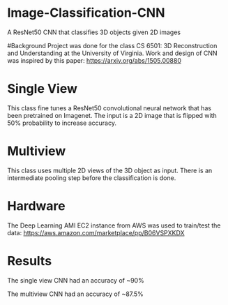 # Image-Classification-CNN
A ResNet50 CNN that classifies 3D objects given 2D images

#Background
Project was done for the class CS 6501: 3D Reconstruction and Understanding at the University of Virginia.
Work and design of CNN was inspired by this paper: https://arxiv.org/abs/1505.00880

# Single View
This class fine tunes a ResNet50 convolutional neural network that has been pretrained on Imagenet. The input is a 2D image that is flipped with 50% probability to increase accuracy.

# Multiview
This class uses multiple 2D views of the 3D object as input. There is an intermediate pooling step before the classification is done.

# Hardware
The Deep Learning AMI EC2 instance from AWS was used to train/test the data: https://aws.amazon.com/marketplace/pp/B06VSPXKDX

# Results
The single view CNN had an accuracy of ~90%

The multiview CNN had an accuracy of ~87.5%
